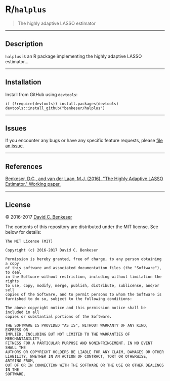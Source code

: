# R/`halplus`

> The highly adaptive LASSO estimator

---

## Description

`halplus` is an R package implementing the highly adaptive LASSO estimator...

---

## Installation

Install from GitHub using `devtools`:

```{r}
if (!require(devtools)) install.packages(devtools)
devtools::install_github("benkeser/halplus")
```

---

## Issues

If you encounter any bugs or have any specific feature requests, please [file an
issue](https://github.com/benkeser/halplus/issues).

---

## References

[Benkeser, D.C., and van der Laan, M.J. (2016). "The Highly Adaptive LASSO
Estimator." Working
paper.](http://ieeexplore.ieee.org/ielx7/7795280/7796876/07796956.pdf?tp=&arnumber=7796956&isnumber=7796876)

---

## License

&copy; 2016-2017 [David C. Benkeser](http://www.benkeserstatistics.com)

The contents of this repository are distributed under the MIT license. See
below for details:
```
The MIT License (MIT)

Copyright (c) 2016-2017 David C. Benkeser

Permission is hereby granted, free of charge, to any person obtaining a copy
of this software and associated documentation files (the "Software"), to deal
in the Software without restriction, including without limitation the rights
to use, copy, modify, merge, publish, distribute, sublicense, and/or sell
copies of the Software, and to permit persons to whom the Software is
furnished to do so, subject to the following conditions:

The above copyright notice and this permission notice shall be included in all
copies or substantial portions of the Software.

THE SOFTWARE IS PROVIDED "AS IS", WITHOUT WARRANTY OF ANY KIND, EXPRESS OR
IMPLIED, INCLUDING BUT NOT LIMITED TO THE WARRANTIES OF MERCHANTABILITY,
FITNESS FOR A PARTICULAR PURPOSE AND NONINFRINGEMENT. IN NO EVENT SHALL THE
AUTHORS OR COPYRIGHT HOLDERS BE LIABLE FOR ANY CLAIM, DAMAGES OR OTHER
LIABILITY, WHETHER IN AN ACTION OF CONTRACT, TORT OR OTHERWISE, ARISING FROM,
OUT OF OR IN CONNECTION WITH THE SOFTWARE OR THE USE OR OTHER DEALINGS IN THE
SOFTWARE.
```
